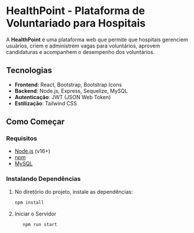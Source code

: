 # HealthPoint - Plataforma de Voluntariado para Hospitais

A **HealthPoint** é uma plataforma web que permite que hospitais gerenciem usuários, criem e administrem vagas para voluntários, aprovem candidaturas e acompanhem o desempenho dos voluntários.

## Tecnologias

- **Frontend**: React, Bootstrap, Bootstrap Icons
- **Backend**: Node.js, Express, Sequelize, MySQL
- **Autenticação**: JWT (JSON Web Token)
- **Estilização**: Tailwind CSS

## Como Começar

### Requisitos

- [Node.js](https://nodejs.org/) (v16+)
- [npm](https://www.npmjs.com/)
- [MySQL](https://www.mysql.com/)

### Instalando Dependências

1. No diretório do projeto, instale as dependências:

   ```bash
   npm install

  2. Iniciar o Servidor

      ```bash
         npm run start

